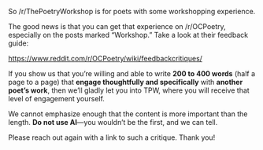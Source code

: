 So /r/ThePoetryWorkshop is for poets with some workshopping experience.

The good news is that you can get that experience on /r/OCPoetry, especially on the posts marked “Workshop.” Take a look at their feedback guide:

https://www.reddit.com/r/OCPoetry/wiki/feedbackcritiques/

If you show us that you’re willing and able to write **200 to 400 words** (half a page to a page) that **engage thoughtfully and specifically** with **another poet’s work**, then we’ll gladly let you into TPW, where you will receive that level of engagement yourself.

We cannot emphasize enough that the content is more important than the length. **Do not use AI**—you wouldn’t be the first, and we can tell.

Please reach out again with a link to such a critique. Thank you!
